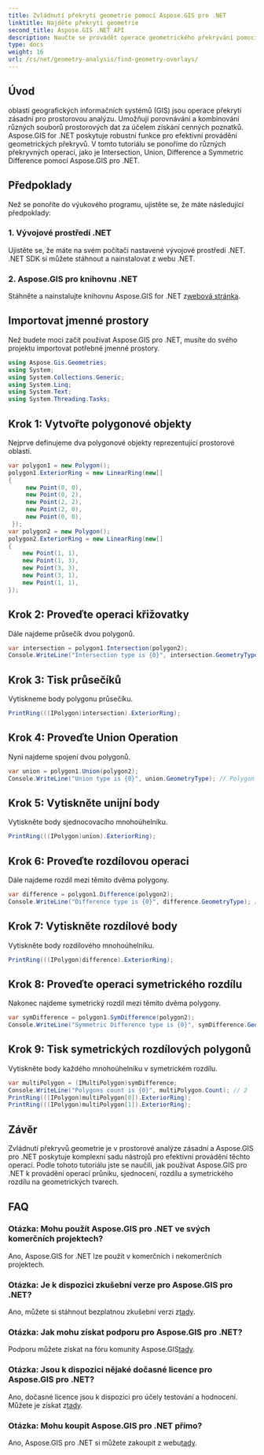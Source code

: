 ```yaml
---
title: Zvládnutí překrytí geometrie pomocí Aspose.GIS pro .NET
linktitle: Najděte překrytí geometrie
second_title: Aspose.GIS .NET API
description: Naučte se provádět operace geometrického překrývání pomocí Aspose.GIS pro .NET. Operace hlavního průniku, sjednocení, rozdílu a symetrického rozdílu.
type: docs
weight: 16
url: /cs/net/geometry-analysis/find-geometry-overlays/
---
```

## Úvod
oblasti geografických informačních systémů (GIS) jsou operace překrytí zásadní pro prostorovou analýzu. Umožňují porovnávání a kombinování různých souborů prostorových dat za účelem získání cenných poznatků. Aspose.GIS for .NET poskytuje robustní funkce pro efektivní provádění geometrických překryvů. V tomto tutoriálu se ponoříme do různých překryvných operací, jako je Intersection, Union, Difference a Symmetric Difference pomocí Aspose.GIS pro .NET.
## Předpoklady
Než se ponoříte do výukového programu, ujistěte se, že máte následující předpoklady:
### 1. Vývojové prostředí .NET
Ujistěte se, že máte na svém počítači nastavené vývojové prostředí .NET. .NET SDK si můžete stáhnout a nainstalovat z webu .NET.
### 2. Aspose.GIS pro knihovnu .NET
 Stáhněte a nainstalujte knihovnu Aspose.GIS for .NET z[webová stránka](https://releases.aspose.com/gis/net/).
## Importovat jmenné prostory
Než budete moci začít používat Aspose.GIS pro .NET, musíte do svého projektu importovat potřebné jmenné prostory.
```csharp
using Aspose.Gis.Geometries;
using System;
using System.Collections.Generic;
using System.Linq;
using System.Text;
using System.Threading.Tasks;
```

## Krok 1: Vytvořte polygonové objekty
Nejprve definujeme dva polygonové objekty reprezentující prostorové oblasti.
```csharp
var polygon1 = new Polygon();
polygon1.ExteriorRing = new LinearRing(new[]
{
	 new Point(0, 0),
	 new Point(0, 2),
	 new Point(2, 2),
	 new Point(2, 0),
	 new Point(0, 0),
 });
var polygon2 = new Polygon();
polygon2.ExteriorRing = new LinearRing(new[]
{
	new Point(1, 1),
	new Point(1, 3),
	new Point(3, 3),
	new Point(3, 1),
	new Point(1, 1),
});
```
## Krok 2: Proveďte operaci křižovatky
Dále najdeme průsečík dvou polygonů.
```csharp
var intersection = polygon1.Intersection(polygon2);
Console.WriteLine("Intersection type is {0}", intersection.GeometryType); // Polygon
```
## Krok 3: Tisk průsečíků
Vytiskneme body polygonu průsečíku.
```csharp
PrintRing(((IPolygon)intersection).ExteriorRing);
```
## Krok 4: Proveďte Union Operation
Nyní najdeme spojení dvou polygonů.
```csharp
var union = polygon1.Union(polygon2);
Console.WriteLine("Union type is {0}", union.GeometryType); // Polygon
```
## Krok 5: Vytiskněte unijní body
Vytiskněte body sjednocovacího mnohoúhelníku.
```csharp
PrintRing(((IPolygon)union).ExteriorRing);
```
## Krok 6: Proveďte rozdílovou operaci
Dále najdeme rozdíl mezi těmito dvěma polygony.
```csharp
var difference = polygon1.Difference(polygon2);
Console.WriteLine("Difference type is {0}", difference.GeometryType); // Polygon
```
## Krok 7: Vytiskněte rozdílové body
Vytiskněte body rozdílového mnohoúhelníku.
```csharp
PrintRing(((IPolygon)difference).ExteriorRing);
```
## Krok 8: Proveďte operaci symetrického rozdílu
Nakonec najdeme symetrický rozdíl mezi těmito dvěma polygony.
```csharp
var symDifference = polygon1.SymDifference(polygon2);
Console.WriteLine("Symmetric Difference type is {0}", symDifference.GeometryType); // Multipolygon
```
## Krok 9: Tisk symetrických rozdílových polygonů
Vytiskněte body každého mnohoúhelníku v symetrickém rozdílu.
```csharp
var multiPolygon = (IMultiPolygon)symDifference;
Console.WriteLine("Polygons count is {0}", multiPolygon.Count); // 2
PrintRing(((IPolygon)multiPolygon[0]).ExteriorRing);
PrintRing(((IPolygon)multiPolygon[1]).ExteriorRing);
```
## Závěr
Zvládnutí překryvů geometrie je v prostorové analýze zásadní a Aspose.GIS pro .NET poskytuje komplexní sadu nástrojů pro efektivní provádění těchto operací. Podle tohoto tutoriálu jste se naučili, jak používat Aspose.GIS pro .NET k provádění operací průniku, sjednocení, rozdílu a symetrického rozdílu na geometrických tvarech.
## FAQ
### Otázka: Mohu použít Aspose.GIS pro .NET ve svých komerčních projektech?
Ano, Aspose.GIS for .NET lze použít v komerčních i nekomerčních projektech.
### Otázka: Je k dispozici zkušební verze pro Aspose.GIS pro .NET?
 Ano, můžete si stáhnout bezplatnou zkušební verzi z[tady](https://releases.aspose.com/).
### Otázka: Jak mohu získat podporu pro Aspose.GIS pro .NET?
 Podporu můžete získat na fóru komunity Aspose.GIS[tady](https://forum.aspose.com/c/gis/33).
### Otázka: Jsou k dispozici nějaké dočasné licence pro Aspose.GIS pro .NET?
 Ano, dočasné licence jsou k dispozici pro účely testování a hodnocení. Můžete je získat z[tady](https://purchase.aspose.com/temporary-license/).
### Otázka: Mohu koupit Aspose.GIS pro .NET přímo?
 Ano, Aspose.GIS pro .NET si můžete zakoupit z webu[tady](https://purchase.aspose.com/buy).